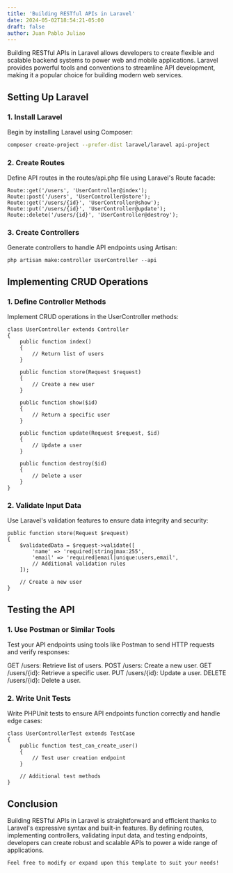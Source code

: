 ```yaml
---
title: 'Building RESTful APIs in Laravel'
date: 2024-05-02T18:54:21-05:00
draft: false
author: Juan Pablo Juliao
---
```


Building RESTful APIs in Laravel allows developers to create flexible and scalable backend systems to power web and mobile applications. Laravel provides powerful tools and conventions to streamline API development, making it a popular choice for building modern web services.<!--more-->

## Setting Up Laravel

### 1. Install Laravel

Begin by installing Laravel using Composer:

```bash
composer create-project --prefer-dist laravel/laravel api-project
```

### 2. Create Routes
Define API routes in the routes/api.php file using Laravel's Route facade:

```
Route::get('/users', 'UserController@index');
Route::post('/users', 'UserController@store');
Route::get('/users/{id}', 'UserController@show');
Route::put('/users/{id}', 'UserController@update');
Route::delete('/users/{id}', 'UserController@destroy');
```

### 3. Create Controllers
Generate controllers to handle API endpoints using Artisan:

```
php artisan make:controller UserController --api
```

## Implementing CRUD Operations

### 1. Define Controller Methods
Implement CRUD operations in the UserController methods:

```
class UserController extends Controller
{
    public function index()
    {
        // Return list of users
    }

    public function store(Request $request)
    {
        // Create a new user
    }

    public function show($id)
    {
        // Return a specific user
    }

    public function update(Request $request, $id)
    {
        // Update a user
    }

    public function destroy($id)
    {
        // Delete a user
    }
}
```

### 2. Validate Input Data
Use Laravel's validation features to ensure data integrity and security:

```
public function store(Request $request)
{
    $validatedData = $request->validate([
        'name' => 'required|string|max:255',
        'email' => 'required|email|unique:users,email',
        // Additional validation rules
    ]);

    // Create a new user
}
```

## Testing the API

### 1. Use Postman or Similar Tools
Test your API endpoints using tools like Postman to send HTTP requests and verify responses:

GET /users: Retrieve list of users.
POST /users: Create a new user.
GET /users/{id}: Retrieve a specific user.
PUT /users/{id}: Update a user.
DELETE /users/{id}: Delete a user.

### 2. Write Unit Tests
Write PHPUnit tests to ensure API endpoints function correctly and handle edge cases:

```
class UserControllerTest extends TestCase
{
    public function test_can_create_user()
    {
        // Test user creation endpoint
    }

    // Additional test methods
}
```

## Conclusion
Building RESTful APIs in Laravel is straightforward and efficient thanks to Laravel's expressive syntax and built-in features. By defining routes, implementing controllers, validating input data, and testing endpoints, developers can create robust and scalable APIs to power a wide range of applications.

```
Feel free to modify or expand upon this template to suit your needs!
```